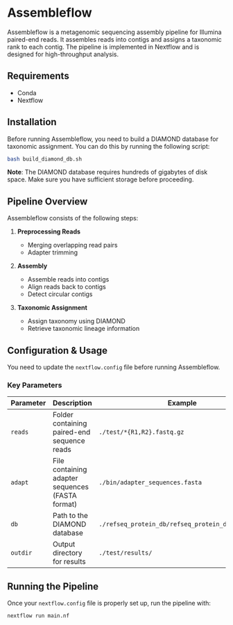 # Assembleflow

Assembleflow is a metagenomic sequencing assembly pipeline for Illumina paired-end reads. It assembles reads into contigs and assigns a taxonomic rank to each contig. The pipeline is implemented in Nextflow and is designed for high-throughput analysis.

## Requirements
- Conda
- Nextflow

## Installation

Before running Assembleflow, you need to build a DIAMOND database for taxonomic assignment. You can do this by running the following script:

```sh
bash build_diamond_db.sh
```
**Note**: The DIAMOND database requires hundreds of gigabytes of disk space. Make sure you have sufficient storage before proceeding.

## Pipeline Overview

Assembleflow consists of the following steps:

1. **Preprocessing Reads**
   - Merging overlapping read pairs
   - Adapter trimming

2. **Assembly**
   - Assemble reads into contigs
   - Align reads back to contigs
   - Detect circular contigs

3. **Taxonomic Assignment**
   - Assign taxonomy using DIAMOND
   - Retrieve taxonomic lineage information

## Configuration & Usage

You need to update the `nextflow.config` file before running Assembleflow.

### Key Parameters

| Parameter | Description | Example |
|-----------|-------------|---------|
| `reads`   | Folder containing paired-end sequence reads | `./test/*{R1,R2}.fastq.gz` |
| `adapt`   | File containing adapter sequences (FASTA format) | `./bin/adapter_sequences.fasta` |
| `db`      | Path to the DIAMOND database | `./refseq_protein_db/refseq_protein_diamond.dmnd` |
| `outdir`  | Output directory for results | `./test/results/` |

## Running the Pipeline

Once your `nextflow.config` file is properly set up, run the pipeline with:

```sh
nextflow run main.nf
```
